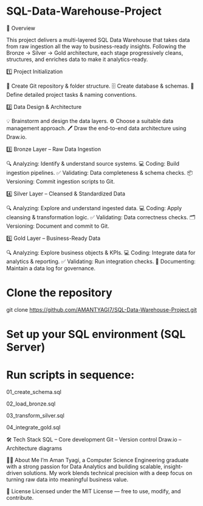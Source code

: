 # SQL-Data-Warehouse-Project

📌 Overview

This project delivers a multi-layered SQL Data Warehouse that takes data from raw ingestion all the way to business-ready insights.
Following the Bronze → Silver → Gold architecture, each stage progressively cleans, structures, and enriches data to make it analytics-ready.

1️⃣ Project Initialization

📂 Create Git repository & folder structure.
🗄 Create database & schemas.
📝 Define detailed project tasks & naming conventions.

2️⃣ Data Design & Architecture

💡 Brainstorm and design the data layers.
⚙ Choose a suitable data management approach.
🖊 Draw the end-to-end data architecture using Draw.io.

3️⃣ Bronze Layer – Raw Data Ingestion

🔍 Analyzing: Identify & understand source systems.
💻 Coding: Build ingestion pipelines.
✅ Validating: Data completeness & schema checks.
📦 Versioning: Commit ingestion scripts to Git.

4️⃣ Silver Layer – Cleansed & Standardized Data

🔍 Analyzing: Explore and understand ingested data.
💻 Coding: Apply cleansing & transformation logic.
✅ Validating: Data correctness checks.
🗂 Versioning: Document and commit to Git.

5️⃣ Gold Layer – Business-Ready Data

🔍 Analyzing: Explore business objects & KPIs.
💻 Coding: Integrate data for analytics & reporting.
✅ Validating: Run integration checks.
📝 Documenting: Maintain a data log for governance.

# Clone the repository
git clone https://github.com/AMANTYAGI7/SQL-Data-Warehouse-Project.git

# Set up your SQL environment (SQL Server)

# Run scripts in sequence:
01_create_schema.sql

02_load_bronze.sql

03_transform_silver.sql

04_integrate_gold.sql

🛠 Tech Stack
SQL – Core development
Git – Version control
Draw.io – Architecture diagrams

👨‍💻 About Me
I’m Aman Tyagi, a Computer Science Engineering graduate with a strong passion for Data Analytics and building scalable, insight-driven solutions. My work blends technical precision with a deep focus on turning raw data into meaningful business value.

📄 License
Licensed under the MIT License — free to use, modify, and contribute.
